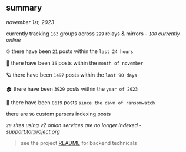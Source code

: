 
## summary
_november 1st, 2023_

currently tracking `163` groups across `299` relays & mirrors - _`100` currently online_

⏲ there have been `21` posts within the `last 24 hours`

🦈 there have been `16` posts within the `month of november`

🪐 there have been `1497` posts within the `last 90 days`

🏚 there have been `3929` posts within the `year of 2023`

🦕 there have been `8619` posts `since the dawn of ransomwatch`

there are `96` custom parsers indexing posts

_`20` sites using v2 onion services are no longer indexed - [support.torproject.org](https://support.torproject.org/onionservices/v2-deprecation/)_

> see the project [README](https://github.com/joshhighet/ransomwatch#ransomwatch--) for backend technicals
